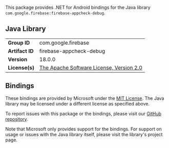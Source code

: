 This package provides .NET for Android bindings for the Java library `com.google.firebase:firebase-appcheck-debug`.

## Java Library

| | |
|-|-|
| **Group ID** | com.google.firebase |
| **Artifact ID** | firebase-appcheck-debug |
| **Version** | 18.0.0 |
| **License(s)** | [The Apache Software License, Version 2.0](http://www.apache.org/licenses/LICENSE-2.0.txt) |

## Bindings

These bindings are provided by Microsoft under the [MIT License](https://opensource.org/licenses/MIT). The Java
library may be licensed under a different license as specified above.

To report issues with this package or the bindings, please visit our [GitHub repository](https://aka.ms/android-libraries).

Note that Microsoft only provides support for the bindings. For support on
usage or issues with the Java library itself, please visit the library's project page.
